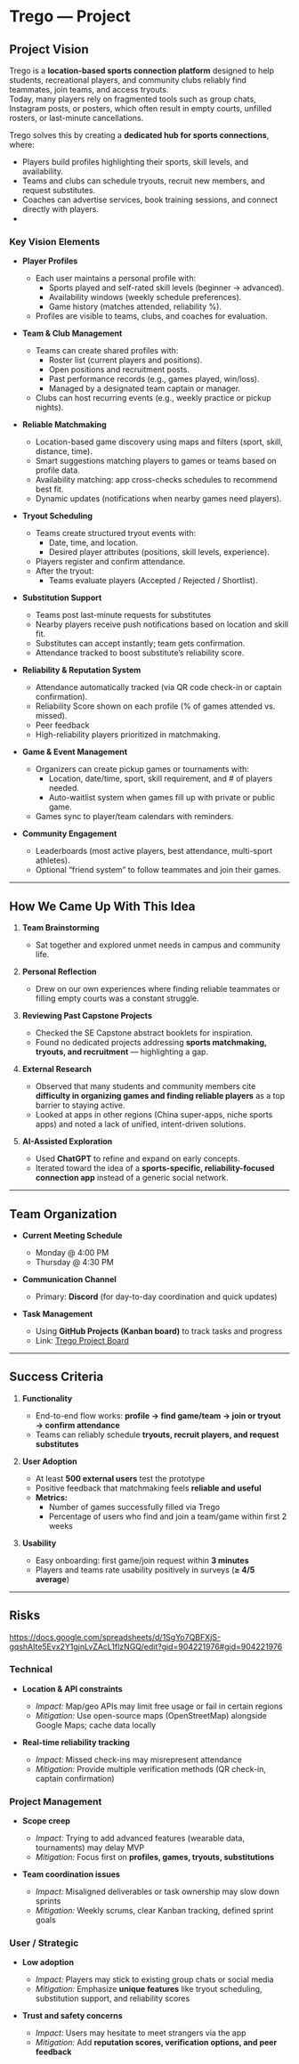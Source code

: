 # Trego — Project

## **Project Vision**

Trego is a **location-based sports connection platform** designed to help students, recreational players, and community clubs reliably find teammates, join teams, and access tryouts.  
Today, many players rely on fragmented tools such as group chats, Instagram posts, or posters, which often result in empty courts, unfilled rosters, or last-minute cancellations.  

Trego solves this by creating a **dedicated hub for sports connections**, where:  
- Players build profiles highlighting their sports, skill levels, and availability.  
- Teams and clubs can schedule tryouts, recruit new members, and request substitutes.  
- Coaches can advertise services, book training sessions, and connect directly with players.
- 
### **Key Vision Elements**

- **Player Profiles**  
  - Each user maintains a personal profile with:  
    - Sports played and self-rated skill levels (beginner → advanced).  
    - Availability windows (weekly schedule preferences).  
    - Game history (matches attended, reliability %).  
  - Profiles are visible to teams, clubs, and coaches for evaluation.  

- **Team & Club Management**  
  - Teams can create shared profiles with:  
    - Roster list (current players and positions).  
    - Open positions and recruitment posts.  
    - Past performance records (e.g., games played, win/loss).  
    - Managed by a designated team captain or manager.  
  - Clubs can host recurring events (e.g., weekly practice or pickup nights).  

- **Reliable Matchmaking**  
  - Location-based game discovery using maps and filters (sport, skill, distance, time).  
  - Smart suggestions matching players to games or teams based on profile data.  
  - Availability matching: app cross-checks schedules to recommend best fit.  
  - Dynamic updates (notifications when nearby games need players).  

- **Tryout Scheduling**  
  - Teams create structured tryout events with:  
    - Date, time, and location.  
    - Desired player attributes (positions, skill levels, experience).  
  - Players register and confirm attendance.  
  - After the tryout:  
    - Teams evaluate players (Accepted / Rejected / Shortlist).  

- **Substitution Support**  
  - Teams post last-minute requests for substitutes  
  - Nearby players receive push notifications based on location and skill fit.  
  - Substitutes can accept instantly; team gets confirmation.  
  - Attendance tracked to boost substitute’s reliability score.  

- **Reliability & Reputation System**  
  - Attendance automatically tracked (via QR code check-in or captain confirmation).  
  - Reliability Score shown on each profile (% of games attended vs. missed).  
  - Peer feedback 
  - High-reliability players prioritized in matchmaking.  

- **Game & Event Management**  
  - Organizers can create pickup games or tournaments with:  
    - Location, date/time, sport, skill requirement, and # of players needed.  
    - Auto-waitlist system when games fill up with private or public game.  
  - Games sync to player/team calendars with reminders.  

- **Community Engagement**  
  - Leaderboards (most active players, best attendance, multi-sport athletes).  
  - Optional “friend system” to follow teammates and join their games.  

---

## **How We Came Up With This Idea**

1. **Team Brainstorming**  
   - Sat together and explored unmet needs in campus and community life.  

2. **Personal Reflection**  
   - Drew on our own experiences where finding reliable teammates or filling empty courts was a constant struggle.  

3. **Reviewing Past Capstone Projects**  
   - Checked the SE Capstone abstract booklets for inspiration.  
   - Found no dedicated projects addressing **sports matchmaking, tryouts, and recruitment** — highlighting a gap.  

4. **External Research**  
   - Observed that many students and community members cite **difficulty in organizing games and finding reliable players** as a top barrier to staying active.  
   - Looked at apps in other regions (China super-apps, niche sports apps) and noted a lack of unified, intent-driven solutions.  

5. **AI-Assisted Exploration**  
   - Used **ChatGPT** to refine and expand on early concepts.  
   - Iterated toward the idea of a **sports-specific, reliability-focused connection app** instead of a generic social network.  

---

## **Team Organization**

- **Current Meeting Schedule**  
  - Monday @ 4:00 PM  
  - Thursday @ 4:30 PM  

- **Communication Channel**  
  - Primary: **Discord** (for day-to-day coordination and quick updates)  

- **Task Management**  
  - Using **GitHub Projects (Kanban board)** to track tasks and progress  
  - Link: [Trego Project Board](https://github.com/orgs/Clockwork-Project/projects/1)  

---

## **Success Criteria**

1. **Functionality**  
   - End-to-end flow works: **profile → find game/team → join or tryout → confirm attendance**  
   - Teams can reliably schedule **tryouts, recruit players, and request substitutes**  

2. **User Adoption**  
   - At least **500 external users** test the prototype  
   - Positive feedback that matchmaking feels **reliable and useful**  
   - **Metrics:**  
     - Number of games successfully filled via Trego  
     - Percentage of users who find and join a team/game within first 2 weeks  

3. **Usability**  
   - Easy onboarding: first game/join request within **3 minutes**  
   - Players and teams rate usability positively in surveys (**≥ 4/5 average**)  

---

## **Risks**
https://docs.google.com/spreadsheets/d/1SgYo7QBFXjS-gqshAIte5Evx2Y1gjnLvZAcL1flzNGQ/edit?gid=904221976#gid=904221976  

### Technical
- **Location & API constraints**  
  - *Impact:* Map/geo APIs may limit free usage or fail in certain regions  
  - *Mitigation:* Use open-source maps (OpenStreetMap) alongside Google Maps; cache data locally  

- **Real-time reliability tracking**  
  - *Impact:* Missed check-ins may misrepresent attendance  
  - *Mitigation:* Provide multiple verification methods (QR check-in, captain confirmation)  

### Project Management
- **Scope creep**  
  - *Impact:* Trying to add advanced features (wearable data, tournaments) may delay MVP  
  - *Mitigation:* Focus first on **profiles, games, tryouts, substitutions**  

- **Team coordination issues**  
  - *Impact:* Misaligned deliverables or task ownership may slow down sprints  
  - *Mitigation:* Weekly scrums, clear Kanban tracking, defined sprint goals  

### User / Strategic
- **Low adoption**  
  - *Impact:* Players may stick to existing group chats or social media  
  - *Mitigation:* Emphasize **unique features** like tryout scheduling, substitution support, and reliability scores  

- **Trust and safety concerns**  
  - *Impact:* Users may hesitate to meet strangers via the app  
  - *Mitigation:* Add **reputation scores, verification options, and peer feedback**  
